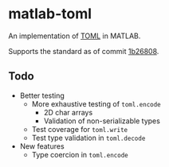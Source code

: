# matlab-toml
An implementation of [TOML](https://github.com/toml-lang/toml) in MATLAB.

Supports the standard as of commit [1b26808](https://github.com/toml-lang/toml/tree/1b26808a8190f6d7d65bf31091c1f8561e1a6feb).

## Todo
* Better testing
  * More exhaustive testing of `toml.encode`
    * 2D char arrays
    * Validation of non-serializable types
  * Test coverage for `toml.write`
  * Test type validation in `toml.decode`
* New features
  * Type coercion in `toml.encode`
